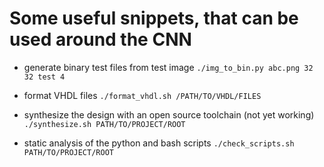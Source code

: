 # Some useful snippets, that can be used around the CNN

- generate binary test files from test image
`./img_to_bin.py abc.png 32 32 test 4`

- format VHDL files
`./format_vhdl.sh /PATH/TO/VHDL/FILES`

- synthesize the design with an open source toolchain (not yet working)
`./synthesize.sh PATH/TO/PROJECT/ROOT`

- static analysis of the python and bash scripts
`./check_scripts.sh PATH/TO/PROJECT/ROOT`
